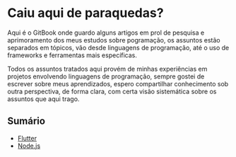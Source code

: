 # Caiu aqui de paraquedas?

Aqui é o GitBook onde guardo alguns artigos em prol de pesquisa e aprimoramento dos meus estudos sobre pogramação, os assuntos estão separados em tópicos, vão desde linguagens de programação, até o uso de frameworks e ferramentas mais específicas.

Todos os assuntos tratados aqui provém de minhas experiências em projetos envolvendo linguagens de programação, sempre gostei de escrever sobre meus aprendizados, espero compartilhar conhecimento sob outra perspectiva, de forma clara, com certa visão sistemática sobre os assuntos que aqui trago.

## Sumário

* [Flutter](https://jsdaniell.gitbook.io/source-code/flutter)
* [Node.js](https://jsdaniell.gitbook.io/source-code/nodejs)

